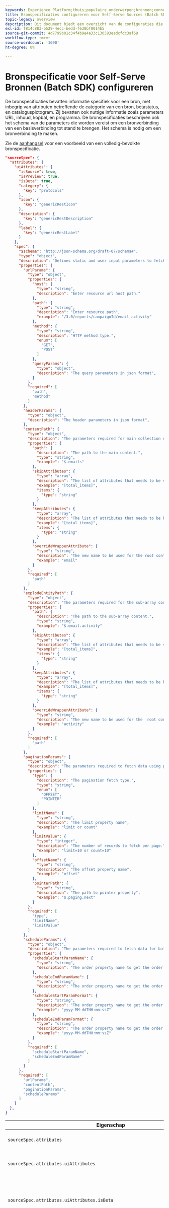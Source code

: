```yaml
---
keywords: Experience Platform;thuis;populaire onderwerpen;bronnen;connectors;bronconnectors;bronnen sdk;sdk;SDK
title: Bronspecificaties configureren voor Self-Serve Sources (Batch SDK)
topic-legacy: overview
description: Dit document biedt een overzicht van de configuraties die u moet voorbereiden om Self-Serve Sources (Batch SDK) te kunnen gebruiken.
exl-id: f814c883-b529-4ecc-bedd-f638bf0014b5
source-git-commit: 4d7799b01c34f4b9e4a33c130583eadcfdc3af69
workflow-type: tm+mt
source-wordcount: '1690'
ht-degree: 0%

---
```


# Bronspecificatie voor Self-Serve Bronnen (Batch SDK) configureren

De bronspecificaties bevatten informatie specifiek voor een bron, met inbegrip van attributen betreffende de categorie van een bron, bètastatus, en cataloguspictogram. Zij bevatten ook nuttige informatie zoals parameters URL, inhoud, kopbal, en programma. De bronspecificaties beschrijven ook het schema van de parameters die worden vereist om een bronverbinding van een basisverbinding tot stand te brengen. Het schema is nodig om een bronverbinding te maken.

Zie de [aanhangsel](#source-spec) voor een voorbeeld van een volledig-bevolkte bronspecificatie.


```json
"sourceSpec": {
  "attributes": {
    "uiAttributes": {
      "isSource": true,
      "isPreview": true,
      "isBeta": true,
      "category": {
        "key": "protocols"
      },
      "icon": {
        "key": "genericRestIcon"
      },
      "description": {
        "key": "genericRestDescription"
      },
      "label": {
        "key": "genericRestLabel"
      }
    },
    "spec": {
      "$schema": "http://json-schema.org/draft-07/schema#",
      "type": "object",
      "description": "Defines static and user input parameters to fetch resource values.",
      "properties": {
        "urlParams": {
          "type": "object",
          "properties": {
            "host": {
              "type": "string",
              "description": "Enter resource url host path."
            },
            "path": {
              "type": "string",
              "description": "Enter resource path",
              "example": "/3.0/reports/campaignId/email-activity"
            },
            "method": {
              "type": "string",
              "description": "HTTP method type.",
              "enum": [
                "GET",
                "POST"
              ]
            },
            "queryParams": {
              "type": "object",
              "description": "The query parameters in json format",
            }
          },
          "required": [
            "path",
            "method"
          ]
        },
        "headerParams": {
          "type": "object",
          "description": "The header parameters in json format",
        },
        "contentPath": {
          "type": "object",
          "description": "The parameters required for main collection content.",
          "properties": {
            "path": {
              "description": "The path to the main content.",
              "type": "string",
              "example": "$.emails"
            },
            "skipAttributes": {
              "type": "array",
              "description": "The list of attributes that needs to be skipped while fattening the array.",
              "example": "[total_items]",
              "items": {
                "type": "string"
              }
            },
            "keepAttributes": {
              "type": "array",
              "description": "The list of attributes that needs to be kept while fattening the array.",
              "example": "[total_items]",
              "items": {
                "type": "string"
              }
            },
            "overrideWrapperAttribute": {
              "type": "string",
              "description": "The new name to be used for the root content path node.",
              "example": "email"
            }
          },
          "required": [
            "path"
          ]
        },
        "explodeEntityPath": {
          "type": "object",
          "description": "The parameters required for the sub-array content.",
          "properties": {
            "path": {
              "description": "The path to the sub-array content.",
              "type": "string",
              "example": "$.email.activity"
            },
            "skipAttributes": {
              "type": "array",
              "description": "The list of attributes that needs to be skipped while fattening sub-array.",
              "example": "[total_items]",
              "items": {
                "type": "string"
              }
            },
            "keepAttributes": {
              "type": "array",
              "description": "The list of attributes that needs to be kept while fattening the sub-array.",
              "example": "[total_items]",
              "items": {
                "type": "string"
              }
            },
            "overrideWrapperAttribute": {
              "type": "string",
              "description": "The new name to be used for the  root content path node.",
              "example": "activity"
            }
          },
          "required": [
            "path"
          ]
        },
        "paginationParams": {
          "type": "object",
          "description": "The parameters required to fetch data using pagination.",
          "properties": {
            "type": {
              "description": "The pagination fetch type.",
              "type": "string",
              "enum": [
                "OFFSET",
                "POINTER"
              ]
            },
            "limitName": {
              "type": "string",
              "description": "The limit property name",
              "example": "limit or count"
            },
            "limitValue": {
              "type": "integer",
              "description": "The number of records to fetch per page.",
              "example": "limit=10 or count=10"
            },
            "offsetName": {
              "type": "string",
              "description": "The offset property name",
              "example": "offset"
            },
            "pointerPath": {
              "type": "string",
              "description": "The path to pointer property",
              "example": "$.paging.next"
            }
          },
          "required": [
            "type",
            "limitName",
            "limitValue"
          ]
        },
        "scheduleParams": {
          "type": "object",
          "description": "The parameters required to fetch data for batch schedule.",
          "properties": {
            "scheduleStartParamName": {
              "type": "string",
              "description": "The order property name to get the order by date."
            },
            "scheduleEndParamName": {
              "type": "string",
              "description": "The order property name to get the order by date."
            },
            "scheduleStartParamFormat": {
              "type": "string",
              "description": "The order property name to get the order by date.",
              "example": "yyyy-MM-ddTHH:mm:ssZ"
            },
            "scheduleEndParamFormat": {
              "type": "string",
              "description": "The order property name to get the order by date.",
              "example": "yyyy-MM-ddTHH:mm:ssZ"
            }
          },
          "required": [
            "scheduleStartParamName",
            "scheduleEndParamName"
          ]
        }
      },
      "required": [
        "urlParams",
        "contentPath",
        "paginationParams",
        "scheduleParams"
      ]
    }
  },
}
```

| Eigenschap | Beschrijving | Voorbeeld |
| --- | --- | --- |
| `sourceSpec.attributes` | Bevat informatie over de bron specifiek voor UI of API. |
| `sourceSpec.attributes.uiAttributes` | Geeft informatie weer over de specifieke bron voor de gebruikersinterface. |
| `sourceSpec.attributes.uiAttributes.isBeta` | Een booleaanse eigenschap die erop wijst of de bron meer terugkoppelt van klanten vereist om aan zijn functionaliteit toe te voegen. | <ul><li>`true`</li><li>`false`</li></ul> |
| `sourceSpec.attributes.uiAttributes.category` | Definieert de categorie van de bron. | <ul><li>`advertising`</li><li>`crm`</li><li>`customer success`</li><li>`database`</li><li>`ecommerce`</li><li>`marketing automation`</li><li>`payments`</li><li>`protocols`</li></ul> |
| `sourceSpec.attributes.uiAttributes.icon` | Definieert het pictogram dat wordt gebruikt voor het renderen van de bron in de interface van het Platform. | `mailchimp-icon.svg` |
| `sourceSpec.attributes.uiAttributes.description` | Hiermee geeft u een korte beschrijving van de bron weer. |
| `sourceSpec.attributes.uiAttributes.label` | Toont het etiket dat voor het teruggeven van de bron in Platform UI moet worden gebruikt. |
| `sourceSpec.attributes.spec.properties.urlParams` | Bevat informatie over de het middelweg URL, methode, en gesteunde vraagparameters. |
| `sourceSpec.attributes.spec.properties.urlParams.properties.path` | Bepaalt de middelweg van waar te om de gegevens van te halen. | `/3.0/reports/${campaignId}/email-activity` |
| `sourceSpec.attributes.spec.properties.urlParams.properties.method` | Bepaalt de methode van HTTP die moet worden gebruikt om het verzoek aan het middel te doen om gegevens te halen. | `GET`, `POST` |
| `sourceSpec.attributes.spec.properties.urlParams.properties.queryParams` | Definieert de ondersteunde queryparameters die kunnen worden gebruikt om de bron-URL toe te voegen bij het indienen van een aanvraag om gegevens op te halen. **Opmerking**: Door de gebruiker opgegeven parameterwaarden moeten als plaatsaanduiding worden opgemaakt. Bijvoorbeeld: `${USER_PARAMETER}`. | `"queryParams" : {"key" : "value", "key1" : "value1"}` wordt toegevoegd aan de bron-URL als: `/?key=value&key1=value1` |
| `sourceSpec.attributes.spec.properties.spec.properties.headerParams` | Bepaalt kopballen die in het HTTP- verzoek aan bron URL moeten worden verstrekt terwijl het halen van gegevens. | `"headerParams" : {"Content-Type" : "application/json", "x-api-key" : "key"}` |
| `sourceSpec.attributes.spec.properties.bodyParams` | Dit attribuut kan worden gevormd om het lichaam van HTTP door een verzoek van de POST te verzenden. |
| `sourceSpec.attributes.spec.properties.contentPath` | Bepaalt de knoop die de lijst van punten bevat die aan Platform moeten worden opgenomen. Dit kenmerk moet een geldige JSON-padsyntaxis volgen en verwijzen naar een bepaalde array. | De weergave van [sectie aanvullende bronnen](#content-path) voor een voorbeeld van de bron in een inhoudspad. |
| `sourceSpec.attributes.spec.properties.contentPath.path` | Het pad dat wijst naar de verzamelingsrecords die aan het Platform moeten worden toegevoegd. | `$.emails` |
| `sourceSpec.attributes.spec.properties.contentPath.skipAttributes` | Met deze eigenschap kunt u specifieke items identificeren uit de bron die is geïdentificeerd in het inhoudspad en die moeten worden uitgesloten van het opnemen van inhoud. | `[total_items]` |
| `sourceSpec.attributes.spec.properties.contentPath.keepAttributes` | Met deze eigenschap kunt u expliciet de afzonderlijke kenmerken opgeven die u wilt behouden. | `[total_items]` |
| `sourceSpec.attributes.spec.properties.contentPath.overrideWrapperAttribute` | Met deze eigenschap kunt u de waarde van de kenmerknaam overschrijven die u hebt opgegeven in `contentPath`. | `email` |
| `sourceSpec.attributes.spec.properties.explodeEntityPath` | Met deze eigenschap kunt u twee arrays samenvoegen en de brongegevens transformeren naar een Platform-bron. |
| `sourceSpec.attributes.spec.properties.explodeEntityPath.path` | Het pad dat wijst naar de verzamelingsrecords die u wilt afvlakken. | `$.email.activity` |
| `sourceSpec.attributes.spec.properties.explodeEntityPath.skipAttributes` | Dit bezit staat u toe om specifieke punten van het middel te identificeren die in de entiteitweg worden geïdentificeerd die van worden uitgesloten. | `[total_items]` |
| `sourceSpec.attributes.spec.properties.explodeEntityPath.keepAttributes` | Met deze eigenschap kunt u expliciet de afzonderlijke kenmerken opgeven die u wilt behouden. | `[total_items]` |
| `sourceSpec.attributes.spec.properties.explodeEntityPath.overrideWrapperAttribute` | Met deze eigenschap kunt u de waarde van de kenmerknaam overschrijven die u hebt opgegeven in `explodeEntityPath`. | `activity` |
| `sourceSpec.attributes.spec.properties.paginationParams` | Definieert de parameters of velden die moeten worden opgegeven voor het ophalen van een koppeling naar de volgende pagina vanuit het huidige paginaantwoord van de gebruiker, of tijdens het maken van een URL voor de volgende pagina. |
| `sourceSpec.attributes.spec.properties.paginationParams.type` | Hiermee geeft u het type van het ondersteunde paginatietype voor uw bron weer. | <ul><li>`OFFSET`: Met dit paginatype kunt u de resultaten parseren door een index op te geven vanaf waar de resulterende array moet worden gestart en een limiet op het aantal resultaten.</li><li>`POINTER`: Met dit paginatype kunt u een `pointer` variabele om naar een bepaald punt te richten dat met een verzoek moet worden verzonden. Voor het pagineren van het type aanwijzer is een pad vereist voor de nuttige lading van dat punt naar de volgende pagina.</li><li>`CONTINUATION_TOKEN`: Dit pagineringstype staat u toe om uw vraag of kopbalparameters met een voortzetteken toe te voegen om resterende terugkeergegevens van uw bron terug te winnen, die aanvankelijk niet wegens een vooraf bepaald maximum werd teruggekeerd.</li><li>`PAGE`: Met dit pagineringstype kunt u de queryparameter toevoegen met een pagineringsparameter om gegevens per pagina te doorlopen, te beginnen bij pagina nul.</li><li>`NONE`: Dit pagineringstype kan voor bronnen worden gebruikt die geen van de beschikbare pagineringstypen ondersteunen. Paginatype `NONE` retourneert de volledige reactiegegevens na een aanvraag.</li></ul> |
| `sourceSpec.attributes.spec.properties.paginationParams.limitName` | De naam voor de limiet waarmee de API het aantal records kan opgeven dat op een pagina moet worden opgehaald. | `limit` of `count` |
| `sourceSpec.attributes.spec.properties.paginationParams.limitValue` | Het aantal records dat op een pagina moet worden opgehaald. | `limit=10` of `count=10` |
| `sourceSpec.attributes.spec.properties.paginationParams.offSetName` | De naam van het verschuivingskenmerk. Dit is vereist als pagineringstype is ingesteld op `offset`. | `offset` |
| `sourceSpec.attributes.spec.properties.paginationParams.pointerPath` | De naam van het attribuut pointer. Hiervoor is een pad nodig naar het kenmerk dat naar de volgende pagina verwijst. Dit is vereist als pagineringstype is ingesteld op `pointer`. | `pointer` |
| `sourceSpec.attributes.spec.properties.scheduleParams` | Bevat parameters die gesteunde het plannen formaten voor uw bron bepalen. De parameters van het programma omvatten `startTime` en `endTime`, beide waarvan u toestaat om specifieke tijdintervallen voor partijlooppas te plaatsen, die dan ervoor zorgt dat de verslagen die in een vorige partijlooppas worden gehaald niet opnieuw worden gehaald. |
| `sourceSpec.attributes.spec.properties.scheduleParams.scheduleStartParamName` | Definieert de naam van de begintijdparameter | `since_last_changed` |
| `sourceSpec.attributes.spec.properties.scheduleParams.scheduleEndParamName` | Definieert de naam van de eindtijdparameter | `before_last_changed` |
| `sourceSpec.attributes.spec.properties.scheduleParams.scheduleStartParamFormat` | Definieert de ondersteunde indeling voor de `scheduleStartParamName`. | `yyyy-MM-ddTHH:mm:ssZ` |
| `sourceSpec.attributes.spec.properties.scheduleParams.scheduleEndParamFormat` | Definieert de ondersteunde indeling voor de `scheduleEndParamName`. | `yyyy-MM-ddTHH:mm:ssZ` |
| `sourceSpec.spec.properties` | Bepaalt de user-provided parameters om middelwaarden te halen. | Zie de [extra middelen](#user-input) voor een voorbeeld van door de gebruiker ingevoerde parameters voor `spec.properties`. |

{style=&quot;table-layout:auto&quot;}

## Aanvullende bronnen {#appendix}

In de volgende secties vindt u informatie over extra configuraties die u aan uw `sourceSpec`, inclusief geavanceerde planning en aangepaste schema&#39;s.

### Voorbeeld van een inhoudspad {#content-path}

Hier volgt een voorbeeld van de inhoud van de `contentPath` eigenschap in een [!DNL MailChimp Members] verbindingsspecificatie.

```json
"contentPath": {
  "path": "$.members",
  "skipAttributes": [
    "_links",
    "total_items",
    "list_id"
  ],
  "overrideWrapperAttribute": "member"
}
```

### `spec.properties` gebruikersinvoervoorbeeld {#user-input}

Het volgende is een voorbeeld van een door de gebruiker opgegeven `spec.properties` met een [!DNL MailChimp Members] verbindingsspecificatie.

In dit voorbeeld: `listId` wordt verstrekt als onderdeel van `urlParams.path`. Als u moet terugwinnen `listId` van een klant, dan moet u het als deel van ook bepalen `spec.properties`.


```json
"urlParams": {
        "path": "/3.0/lists/${listId}/members",
        "method": "GET"
      }
"spec": {
      "$schema": "http://json-schema.org/draft-07/schema#",
      "type": "object",
      "description": "Define user input parameters to fetch resource values.",
      "properties": {
        "listId": {
          "type": "string",
          "description": "listId for which members need to fetch."
        }
      }
    }
```

### Voorbeeld van bronspecificatie {#source-spec}

Het volgende is een voltooide bronspecificatie die [!DNL MailChimp Members]:

```json
  "sourceSpec": {
    "attributes": {
      "uiAttributes": {
        "isSource": true,
        "isPreview": true,
        "isBeta": true,
        "category": {
          "key": "marketingAutomation"
        },
        "icon": {
          "key": "mailchimpMembersIcon"
        },
        "description": {
          "key": "mailchimpMembersDescription"
        },
        "label": {
          "key": "mailchimpMembersLabel"
        }
      },
      "urlParams": {
        "path": "/3.0/lists/${listId}/members",
        "method": "GET"
      },
      "contentPath": {
        "path": "$.members",
        "skipAttributes": [
          "_links",
          "total_items",
          "list_id"
        ],
        "overrideWrapperAttribute": "member"
      },
      "paginationParams": {
        "type": "OFFSET",
        "limitName": "count",
        "limitValue": "100",
        "offSetName": "offset"
      },
      "scheduleParams": {
        "scheduleStartParamName": "since_last_changed",
        "scheduleEndParamName": "before_last_changed",
        "scheduleStartParamFormat": "yyyy-MM-ddTHH:mm:ss:fffffffK",
        "scheduleEndParamFormat": "yyyy-MM-ddTHH:mm:ss:fffffffK"
      }
    },
    "spec": {
      "$schema": "http://json-schema.org/draft-07/schema#",
      "type": "object",
      "description": "Define user input parameters to fetch resource values.",
      "properties": {
        "listId": {
          "type": "string",
          "description": "listId for which members need to fetch."
        }
      }
    }
  }
```

### Verschillende paginatypen voor uw bron configureren {#pagination}

Hieronder volgen voorbeelden van andere paginatietypen die worden ondersteund door Self-Serve Sources (Batch SDK):

#### `CONTINUATION_TOKEN`

Een voortzetteken type van paginering keert een koordteken terug dat het bestaan van meer punten aangeeft die niet konden worden teruggekeerd, wegens een vooraf bepaald maximumaantal punten die in één enkele reactie kunnen worden teruggekeerd.

Een bron die het type van voortzetteken van paginering steunt kan een pagineringsparameter gelijkend op hebben:

```json
"paginationParams": {
  "type": "CONTINUATION_TOKEN",
  "continuationTokenPath": "$.meta.after_cursor",
  "parameterType": "QUERYPARAM",
  "parameterName": "page[after]",
  "delayRequestMillis": "850"
}
```

| Eigenschap | Beschrijving |
| --- | --- |
| `type` | Het type paginering dat wordt gebruikt om gegevens te retourneren. |
| `continuationTokenPath` | De waarde die aan de vraagparams moet worden toegevoegd om naar de volgende pagina van de teruggekeerde resultaten te bewegen. |
| `parameterType` | De `parameterType` eigenschap bepaalt waar de `parameterName` moet worden toegevoegd. De `QUERYPARAM` het type staat u toe om uw vraag met toe te voegen `parameterName`. De `HEADERPARAM` staat u toe om uw `parameterName` naar uw headerverzoek. |
| `parameterName` | De naam van de parameter die wordt gebruikt om het voortzetteken op te nemen. De indeling is als volgt: `{PARAMETER_NAME}={CONTINUATION_TOKEN}`. |
| `delayRequestMillis` | De `delayRequestMillis` bezit in paginering staat u toe om het tarief van verzoeken te controleren die aan uw bron worden gemaakt. Sommige bronnen kunnen een limiet hebben voor het aantal aanvragen dat u per minuut kunt indienen. Bijvoorbeeld: [!DNL Zendesk] heeft een limiet van 100 verzoeken per minuut en definieert  `delayRequestMillis` tot `850` staat u toe om de bron te vormen om vraag bij enkel rond 80 verzoeken per minuut, goed onder het 100 verzoek per minieme drempel te maken. |

Hieronder ziet u een voorbeeld van een reactie die wordt geretourneerd met het tokentype voor voortzetting van de paginering:

```json
{
  "results": [
    {
      "id": 5624716025745,
      "url": "https://dev.zendesk.com/api/v2/users/5624716025745.json",
      "name": "newinctest@zenaep.com",
      "email": "newinctest@zenaep.com",
      "created_at": "2022-04-22T10:27:30Z",
      
    }
  ],
  "facets": null,
  "meta": {
    "has_more": false,
    "after_cursor": "eyJmaWVsZCI6ImNyZWF0ZWRfYXQiLCJk",
    "before_cursor": null
  },
  "links": {
    "prev": null,
    "next": "https://dev.zendesk.com/api/v2/search/export.json?filter%5Btype%5D=user&page%5Bafter%5D=eyJmaWVsZCI6"
  }
}
```

#### `PAGE`

De `PAGE` Door het type paginering kunt u terugkerende gegevens doorlopen op het aantal pagina&#39;s, beginnend bij nul. Wanneer u `PAGE` Typ paginering, u moet het aantal records opgeven dat op één pagina wordt opgegeven.

```json
"paginationParams": {
  "type": "PAGE",
  "limitName": "records",
  "limitValue": "100",
  "pageParamName": "pageIndex",
  "maximumRequest": 10000
}
```

| Eigenschap | Beschrijving |
| --- | --- |
| `type` | Het type paginering dat wordt gebruikt om gegevens te retourneren. |
| `limitName` | De naam voor de limiet waarmee de API het aantal records kan opgeven dat op een pagina moet worden opgehaald. |
| `limitValue` | Het aantal records dat op een pagina moet worden opgehaald. |
| `pageParamName` | De naam van de parameter die u aan vraagparameters moet toevoegen om door verschillende pagina&#39;s van de terugkeergegevens te oversteken. Bijvoorbeeld: `https://abc.com?pageIndex=1` retourneert de tweede pagina van de retourlading van een API. |
| `maximumRequest` | Het maximumaantal verzoeken een bron voor een bepaalde stijgende looppas kan maken. De huidige standaardlimiet is 10000. |

#### `NONE`

De `NONE` pagineringstype kan voor bronnen worden gebruikt die geen van de beschikbare pagineringstypen ondersteunen. Bronnen die het pagineringstype van `NONE` keer eenvoudig alle terugwinnbare verslagen terug wanneer een verzoek van de GET wordt gedaan.

```json
"paginationParams": {
  "type": "NONE"
}
```

### Geavanceerde planning voor Self-Serve Bronnen (Batch SDK)

Vorm incrementele en backfill planning van uw bron gebruikend geavanceerde het plannen. De `incremental` bezit staat u toe om een programma te vormen waarin uw bron slechts nieuwe of gewijzigde verslagen zal opnemen, terwijl het `backfill` Met deze eigenschap kunt u een schema voor het invoeren van historische gegevens maken.

Met geavanceerde het plannen, kunt u uitdrukkingen en functies gebruiken specifiek voor uw bron om stijgende en backfill programma&#39;s te vormen. In het onderstaande voorbeeld wordt [!DNL Zendesk] bron vereist dat het incrementele schema wordt opgemaakt als `type:user updated > {START_TIME} updated < {END_TIME}` en herstellen als `type:user updated < {END_TIME}`.

```json
"scheduleParams": {
        "type": "ADVANCE",
        "paramFormat": "yyyy-MM-ddTHH:mm:ssK",
        "incremental": "type:user updated > {START_TIME} updated < {END_TIME}",
        "backfill": "type:user updated < {END_TIME}"
      }
```

| Eigenschap | Beschrijving |
| --- | --- |
| `scheduleParams.type` | Het type van het plannen van uw bron zal gebruiken. Deze waarde instellen op `ADVANCE` om het geavanceerde het plannen type te gebruiken. |
| `scheduleParams.paramFormat` | De gedefinieerde indeling van uw planningsparameter. Deze waarde kan gelijk zijn aan de waarde van uw bron `scheduleStartParamFormat` en `scheduleEndParamFormat` waarden. |
| `scheduleParams.incremental` | De incrementele query van uw bron. Incrementeel verwijst naar een innamemethode waarbij alleen nieuwe of gewijzigde gegevens worden opgenomen. |
| `scheduleParams.backfill` | De backfill-query van uw bron. Backfill verwijst naar een innamemethode waarbij historische gegevens worden ingesloten. |

Zodra u uw geavanceerde planning vormt, moet u dan naar uw verwijzen `scheduleParams` in de sectie URL, tekst of koptekstparams, afhankelijk van wat uw specifieke bron ondersteunt. In het onderstaande voorbeeld: `{SCHEDULE_QUERY}` is een placeholder die wordt gebruikt om te specificeren waar de stijgende en backfill het plannen uitdrukkingen zullen worden gebruikt. In het geval van een [!DNL Zendesk] bron, `query` wordt gebruikt in de `queryParams` om geavanceerde planning op te geven.

```json
"urlParams": {
        "path": "/api/v2/search/export@{if(empty(coalesce(pipeline()?.parameters?.ingestionStart,'')),'?query=type:user&filter[type]=user&','')}",
        "method": "GET",
        "queryParams": {
          "query": "{SCHEDULE_QUERY}",
          "filter[type]": "user"
        }
      }
```

### Een aangepast schema toevoegen om de dynamische kenmerken van uw bron te definiëren

U kunt een aangepast schema aan uw `sourceSpec` om alle kenmerken te definiëren die nodig zijn voor de bron, inclusief alle dynamische kenmerken die u nodig hebt. U kunt de overeenkomstige verbindingsspecificatie van uw bron bijwerken door een PUT aan te vragen bij de `/connectionSpecs` van het [!DNL Flow Service] API, terwijl het verstrekken van uw douaneschema in `sourceSpec` van uw verbindingsspecificatie.

Hieronder ziet u een voorbeeld van een aangepast schema dat u kunt toevoegen aan de verbindingsspecificatie van uw bron:

```json
      "schema": {
        "type": "object",
        "properties": {
          "results": {
            "type": "array",
            "items": {
              "type": "object",
              "properties": {
                "organization_id": {
                  "type": "integer",
                  "minimum": -9007199254740992,
                  "maximum": 9007199254740991
                }
                "active": {
                  "type": "boolean"
                },
                "created_at": {
                  "type": "string"
                },
                "email": {
                  "type": "string"
                },
                "iana_time_zone": {
                  "type": "string"
                },
                "id": {
                  "type": "integer"
                },
                "locale": {
                  "type": "string"
                },
                "locale_id": {
                  "type": "integer"
                },
                "moderator": {
                  "type": "boolean"
                },
                "name": {
                  "type": "string"
                },
                "only_private_comments": {
                  "type": "boolean"
                },
                "report_csv": {
                  "type": "boolean"
                },
                "restricted_agent": {
                  "type": "boolean"
                },
                "result_type": {
                  "type": "string"
                },
                "role": {
                  "type": "integer"
                },
                "shared": {
                  "type": "boolean"
                },
                "shared_agent": {
                  "type": "boolean"
                },
                "suspended": {
                  "type": "boolean"
                },
                "ticket_restriction": {
                  "type": "string"
                },
                "time_zone": {
                  "type": "string"
                },
                "two_factor_auth_enabled": {
                  "type": "boolean"
                },
                "updated_at": {
                  "type": "string"
                },
                "url": {
                  "type": "string"
                },
                "verified": {
                  "type": "boolean"
                },
                "tags": {
                  "type": "array",
                  "items": {
                    "type": "string"
                  }
                }
              }
            }
          }
        }
      }
```


## Volgende stappen

Met uw bevolkte bronspecificaties, kunt u te werk gaan om te vormen onderzoeken specificaties voor de bron die u aan Platform wilt integreren. Het document weergeven op [configureren, verkenningsspecificaties](./explorespec.md) voor meer informatie .
